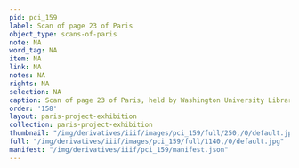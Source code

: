 ```yaml
---
pid: pci_159
label: Scan of page 23 of Paris
object_type: scans-of-paris
note: NA
word_tag: NA
item: NA
link: NA
notes: NA
rights: NA
selection: NA
caption: Scan of page 23 of Paris, held by Washington University Libraries
order: '158'
layout: paris-project-exhibition
collection: paris-project-exhibition
thumbnail: "/img/derivatives/iiif/images/pci_159/full/250,/0/default.jpg"
full: "/img/derivatives/iiif/images/pci_159/full/1140,/0/default.jpg"
manifest: "/img/derivatives/iiif/pci_159/manifest.json"
---
```

